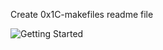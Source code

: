 Create 0x1C-makefiles readme file

![Getting Started](https://s3.amazonaws.com/intranet-projects-files/holbertonschool-low_level_programming/273/giphy-2.gif)